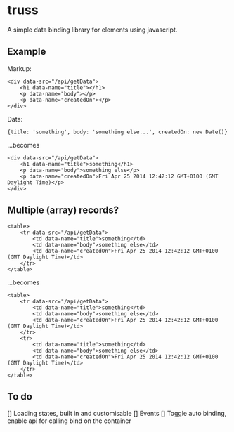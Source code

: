 truss
=====

A simple data binding library for elements using javascript.

## Example

Markup:

    <div data-src="/api/getData">
        <h1 data-name="title"></h1>
        <p data-name="body"></p>
        <p data-name="createdOn"></p>
    </div>
	
Data:

    {title: 'something', body: 'something else...', createdOn: new Date()}
	
...becomes

    <div data-src="/api/getData">
        <h1 data-name="title">something</h1>
        <p data-name="body">something else</p>
        <p data-name="createdOn">Fri Apr 25 2014 12:42:12 GMT+0100 (GMT Daylight Time)</p>
    </div>
	
## Multiple (array) records?

	<table>
		<tr data-src="/api/getData">
			<td data-name="title">something</td>
			<td data-name="body">something else</td>
			<td data-name="createdOn">Fri Apr 25 2014 12:42:12 GMT+0100 (GMT Daylight Time)</td>
		</tr>
	</table>

...becomes

    <table>
		<tr data-src="/api/getData">
			<td data-name="title">something</td>
			<td data-name="body">something else</td>
			<td data-name="createdOn">Fri Apr 25 2014 12:42:12 GMT+0100 (GMT Daylight Time)</td>
		</tr>
		<tr>
			<td data-name="title">something</td>
			<td data-name="body">something else</td>
			<td data-name="createdOn">Fri Apr 25 2014 12:42:12 GMT+0100 (GMT Daylight Time)</td>
		</tr>
    </table>
    
## To do

[] Loading states, built in and customisable
[] Events
[] Toggle auto binding, enable api for calling bind on the container
